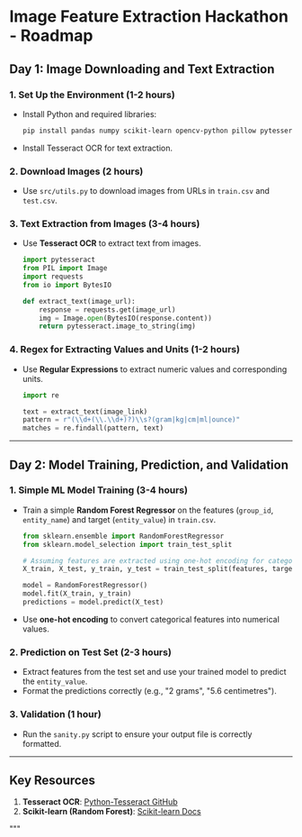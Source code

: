 # Image Feature Extraction Hackathon - Roadmap

## Day 1: Image Downloading and Text Extraction

### 1. Set Up the Environment (1-2 hours)
- Install Python and required libraries:
    ```bash
    pip install pandas numpy scikit-learn opencv-python pillow pytesseract
    ```
- Install Tesseract OCR for text extraction.

### 2. Download Images (2 hours)
- Use `src/utils.py` to download images from URLs in `train.csv` and `test.csv`.

### 3. Text Extraction from Images (3-4 hours)
- Use **Tesseract OCR** to extract text from images.
    ```python
    import pytesseract
    from PIL import Image
    import requests
    from io import BytesIO

    def extract_text(image_url):
        response = requests.get(image_url)
        img = Image.open(BytesIO(response.content))
        return pytesseract.image_to_string(img)
    ```

### 4. Regex for Extracting Values and Units (1-2 hours)
- Use **Regular Expressions** to extract numeric values and corresponding units.
    ```python
    import re

    text = extract_text(image_link)
    pattern = r"(\\d+(\\.\\d+)?)\\s?(gram|kg|cm|ml|ounce)"
    matches = re.findall(pattern, text)
    ```

---

## Day 2: Model Training, Prediction, and Validation

### 1. Simple ML Model Training (3-4 hours)
- Train a simple **Random Forest Regressor** on the features (`group_id`, `entity_name`) and target (`entity_value`) in `train.csv`.
    ```python
    from sklearn.ensemble import RandomForestRegressor
    from sklearn.model_selection import train_test_split

    # Assuming features are extracted using one-hot encoding for categorical variables
    X_train, X_test, y_train, y_test = train_test_split(features, target_values, test_size=0.2)

    model = RandomForestRegressor()
    model.fit(X_train, y_train)
    predictions = model.predict(X_test)
    ```

- Use **one-hot encoding** to convert categorical features into numerical values.

### 2. Prediction on Test Set (2-3 hours)
- Extract features from the test set and use your trained model to predict the `entity_value`.
- Format the predictions correctly (e.g., "2 grams", "5.6 centimetres").

### 3. Validation (1 hour)
- Run the `sanity.py` script to ensure your output file is correctly formatted.

---

## Key Resources

1. **Tesseract OCR**: [Python-Tesseract GitHub](https://github.com/madmaze/pytesseract)
2. **Scikit-learn (Random Forest)**: [Scikit-learn Docs](https://scikit-learn.org/stable/)

"""